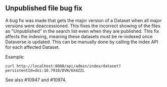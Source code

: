 ## Unpublished file bug fix

A bug fix was made that gets the major version of a Dataset when all major versions were deaccessioned. This fixes the incorrect showing of the files as "Unpublished" in the search list even when they are published.
This fix affects the indexing, meaning these datasets must be re-indexed once Dataverse is updated. This can be manually done by calling the index API for each affected Dataset.

Example:
```shell
curl http://localhost:8080/api/admin/index/dataset?persistentId=doi:10.7910/DVN/6X4ZZL
```

See also #10947 and #10974.
